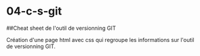 # 04-c-s-git
##Cheat sheet de l'outil de versionning GIT

Création d'une page html avec css qui regroupe les informations sur l'outil de versionning GIT.
